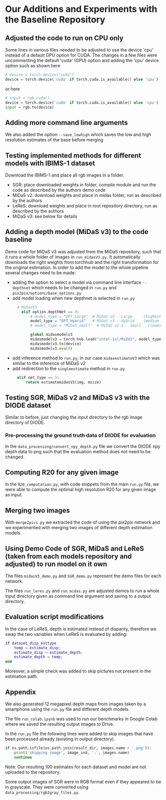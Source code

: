 # Our Additions and Experiments with the Baseline Repository

## Adjusted the code to run on CPU only
Some lines in various files needed to be adjusted to use the device 'cpu' instead of a default GPU option for CUDA.
The changes in a few files were uncommenting the default 'cuda' (GPU) option and adding the 'cpu' device option such as shown here
```py
# device = torch.device("cuda")
device = torch.device('cuda' if torch.cuda.is_available() else 'cpu')
```
or here
```py 
# input = rgb.cuda()
device = torch.device('cuda' if torch.cuda.is_available() else 'cpu')
input = rgb.to(device)
```

## Adding more command line arguments
We also added the option `--save_lowhigh` which saves the low and high resolution estimates of the base before merging

## Testing implemented methods for different models with IBIMS-1 dataset
Download the IBIMS-1 and place all rgb images in a folder. 
- SGR: place downloaded weights in folder, compile module and run the code as described by the authors demo code
- MiDaS v2: download weights and place in midas folder, run as described by the authors
- LeReS: download weights and place in root repository directory, run as described by the authors
- MiDaS v3: see below for details

## Adding a depth model (MiDaS v3) to the code baseline
Demo code for MiDaS v3 was adjusted from the MiDaS repository, such that it runs a whole folder of images in `run_midasV3.py`.
It automatically downloads the right weights from torchhub and the right transformation for the original estimation.
In order to add the model to the whole pipeline several changes need to be made:
- adding the option to select a model via command line interface `--depthnet` which needs to be changed in `run.py` and `pix2pix/options/base_options.py`
- add model loading when new depthnet is selected in `run.py`
    ```py    
      # MiDasV3
        elif option.depthNet == 3:
            # model_type = "DPT_Large"  # MiDaS v3 - Large     (highest accuracy, slowest inference speed)
            model_type = "DPT_Hybrid"   # MiDaS v3 - Hybrid    (medium accuracy, medium inference speed)
            # model_type = "MiDaS_small"  # MiDaS v2.1 - Small   (lowest accuracy, highest inference speed)
    
            global midasmodelv3
            midasmodelv3 = torch.hub.load("intel-isl/MiDaS", model_type)
            midasmodelv3.to(device)
            midasmodelv3.eval()
    ```
- add inference method to `run.py`, in our case `midasestimateV3` which was similar to the inference of MiDaS v2
- add redirection to the `singleestimate` method in `run.py`
    ```py    
      elif net_type == 3:
          return estimatemidasV3(img, msize)
    ```

## Testing SGR, MiDaS v2 and MiDaS v3 with the DIODE dataset
Similar to before, just changing the input directory to the rgb image directory of DIODE.

### Pre-processing the ground truth data of DIODE for evaluation
In the `data_processing/convert_npy_depth.py` file we convert the DIODE npy depth data to png such that the evaluation method does not need to be changed.

## Computing R20 for any given image
In the `R20_computation.py`, with code snippets from the main `run.py` file, we were able to compute the optimal high resolution R20 for any given image as input.

## Merging two images
With `merge2pics.py` we extracted the code of using the pix2pix network and we experimented with merging two images of different depth estimation models.

## Using Demo Code of SGR, MiDaS and LeReS (taken from each models repository and adjusted) to run model on it own
The files `midasV3_demo.py` and `SGR_demo.py` represent the demo files for each network.

The files `run_leres.py` and `run_midas.py` are adjusted demos to run a whole input directory given as command line argument and saving to a output directory.

## Evaluation script modifications
In the case of LeReS, depth is estimated instead of disparity, therefore we swap the two variables when LeReS is evaluated by adding:

```Matlab
if dataset_disp_esttype
    temp = estimate_disp;
    estimate_disp = estimate_depth;
    estimate_depth = temp;
end
```

Moreover, a simple check was added to skip pictures not present in the estimation path.

## Appendix
We also generated 12 megapixel depth maps from images taken by a smartphone using the `run.py` file and different depth models.

The file `run_colab.ipynb` was used to run our benchmarks in Google Colab where we saved the resulting output images to Drive.

In the `run.py` file the following lines were added to skip images that have been processed already (existing in output directory).

```py
if os.path.isfile(os.path.join(result_dir, images.name + '.png')):
    print('skipping image', image_ind, ':', images.name)
    continue
```


Note: Our resulting 100 estimates for each dataset and model are not uploaded to the repository.

Some output images of SGR were in RGB format even if they appeared to be in grayscale. They were converted using `data_processing/rgb2gray_files.py`.